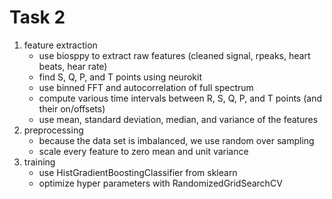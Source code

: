 # Task 2

1. feature extraction
    - use biosppy to extract raw features (cleaned signal, rpeaks, heart beats, hear rate)
    - find S, Q, P, and T points using neurokit
    - use binned FFT and autocorrelation of full spectrum
    - compute various time intervals between R, S, Q, P, and T points (and their on/offsets)
    - use mean, standard deviation, median, and variance of the features
2. preprocessing
    - because the data set is imbalanced, we use random over sampling
    - scale every feature to zero mean and unit variance
3. training
    - use HistGradientBoostingClassifier from sklearn
    - optimize hyper parameters with RandomizedGridSearchCV

